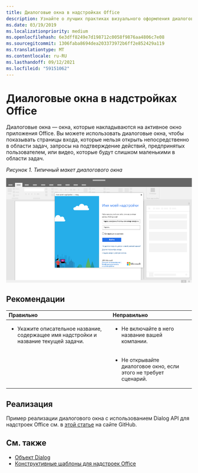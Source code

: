 ```yaml
---
title: Диалоговые окна в надстройках Office
description: Узнайте о лучших практиках визуального оформления диалогов в Office надстройки.
ms.date: 03/19/2019
ms.localizationpriority: medium
ms.openlocfilehash: 6e3dff8249e7d198712c0058f9876aa4806c7e08
ms.sourcegitcommit: 1306faba8694dea203373972b6ff2e852429a119
ms.translationtype: MT
ms.contentlocale: ru-RU
ms.lasthandoff: 09/12/2021
ms.locfileid: "59151062"
---
```

# <a name="dialog-boxes-in-office-add-ins"></a>Диалоговые окна в надстройках Office

Диалоговые окна — окна, которые накладываются на активное окно приложения Office. Вы можете использовать диалоговые окна, чтобы показывать страницы входа, которые нельзя открыть непосредственно в области задач, запросы на подтверждение действий, предпринятых пользователем, или видео, которые будут слишком маленькими в области задач.

*Рисунок 1. Типичный макет диалогового окна*

![Типичная макетная схема диалогового окна, отображаемого в Office приложении.](../images/overview-with-app-dialog.png)

## <a name="best-practices"></a>Рекомендации

|Правильно|Неправильно|
|:-----|:--------|
|<ul><li>Укажите описательное название, содержащее имя надстройки и название текущей задачи.</li></ul>|<ul><li>Не включайте в него название вашей компании.</li></ul>|
||<ul><li>Не открывайте диалоговое окно, если этого не требует сценарий.</li></ul>|

## <a name="implementation"></a>Реализация

Пример реализации диалогового окна с использованием Dialog API для надстроек Office см. в [этой статье](https://github.com/OfficeDev/Office-Add-in-Dialog-API-Simple-Example) на сайте GitHub.

## <a name="see-also"></a>См. также

- [Объект Dialog](/javascript/api/office/office.dialog)
- [Конструктивные шаблоны для надстроек Office](../design/ux-design-pattern-templates.md)

